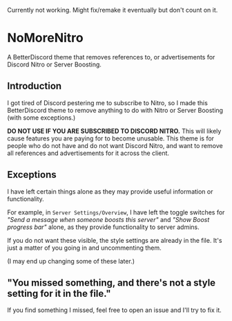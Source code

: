 Currently not working. Might fix/remake it eventually but don't count on it.

# NoMoreNitro
A BetterDiscord theme that removes references to, or advertisements for Discord Nitro or Server Boosting.

## Introduction
I got tired of Discord pestering me to subscribe to Nitro, so I made this BetterDiscord theme to remove anything to do with Nitro or Server Boosting (with some exceptions.)

**DO NOT USE IF YOU ARE SUBSCRIBED TO DISCORD NITRO.** This will likely cause features you are paying for to become unusable. This theme is for people who do not have and do not want Discord Nitro, and want to remove all references and advertisements for it across the client.

## Exceptions
I have left certain things alone as they may provide useful information or functionality.

For example, in `Server Settings/Overview`, I have left the toggle switches for *"Send a message when someone boosts this server"* and *"Show Boost progress bar"* alone, as they provide functionality to server admins.

If you do not want these visible, the style settings are already in the file. It's just a matter of you going in and uncommenting them.

(I may end up changing some of these later.)

## "You missed something, and there's not a style setting for it in the file."
If you find something I missed, feel free to open an issue and I'll try to fix it.
